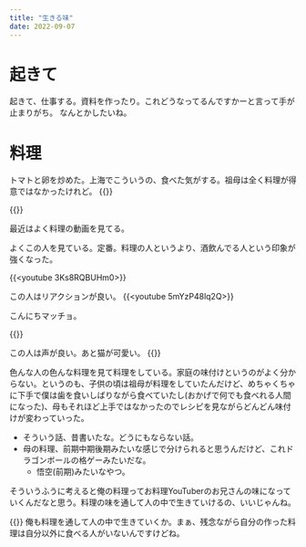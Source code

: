 ```yaml
---
title: "生きる味"
date: 2022-09-07
---
```



# 起きて

起きて、仕事する。資料を作ったり。これどうなってるんですかーと言って手が止まりがち。
なんとかしたいね。

# 料理
トマトと卵を炒めた。上海でこういうの、食べた気がする。祖母は全く料理が得意ではなかったけれど。
{{<tweet user="dango_bot" id="1567515719662977024">}}

{{<youtube jFhCo6YAlHM>}}

最近はよく料理の動画を見てる。

よくこの人を見ている。定番。料理の人というより、酒飲んでる人という印象が強くなった。

{{<youtube 3Ks8RQBUHm0>}}

この人はリアクションが良い。
{{<youtube 5mYzP48lq2Q>}}

こんにちマッチョ。

{{<youtube _twOcZgPj08>}}

この人は声が良い。あと猫が可愛い。
{{<youtube fLFvq7JfnOw>}}

色んな人の色んな料理を見て料理をしている。家庭の味付けというのがよく分からない。というのも、子供の頃は祖母が料理をしていたんだけど、めちゃくちゃに下手で僕は歯を食いしばりながら食べていたし(おかげで何でも食べれる人間になった)、母もそれほど上手ではなかったのでレシピを見ながらどんどん味付けが変わっていった。
- そういう話、昔書いたな。どうにもならない話。
- 母の料理、前期中期後期みたいな感じで分けられると思うんだけど、これドラゴンボールの格ゲーみたいだな。
  - 悟空(前期)みたいなやつ。

そういうふうに考えると俺の料理ってお料理YouTuberのお兄さんの味になっていくんだなと思う。料理の味を通して人の中で生きていけるの、いいじゃんね。

{{<tweet user="dango_bot" id="1567459830323101698">}}
俺も料理を通して人の中で生きていくか。まぁ、残念ながら自分の作った料理は自分以外に食べる人がいないんですけどね。